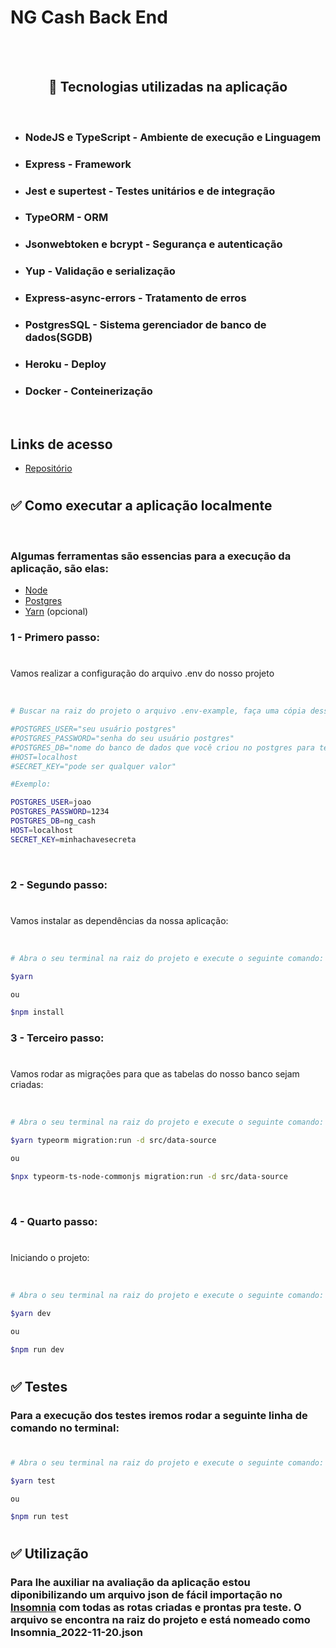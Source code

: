 # NG Cash Back End

<br/>
<br/>

<h2 align="center">🔨 Tecnologias utilizadas na aplicação</h2>

<br/>

- ### NodeJS e TypeScript - Ambiente de execução e Linguagem
- ### Express - Framework
- ### Jest e supertest - Testes unitários e de integração
- ### TypeORM - ORM
- ### Jsonwebtoken e bcrypt - Segurança e autenticação
- ### Yup - Validação e serialização
- ### Express-async-errors - Tratamento de erros
- ### PostgresSQL - Sistema gerenciador de banco de dados(SGDB)
- ### Heroku - Deploy
- ### Docker - Conteinerização

<br/> 
 
## Links de acesso

- <a href="https://github.com/GutembergLamark/ng-cash-teste-backend">Repositório</a>

#

## ✅ Como executar a aplicação localmente

<br/>

### Algumas ferramentas são essencias para a execução da aplicação, são elas:

- [Node](https://nodejs.org/en/)
- [Postgres](https://www.enterprisedb.com/downloads/postgres-postgresql-downloads)
- [Yarn](https://classic.yarnpkg.com/lang/en/docs/install/#debian-stable) (opcional)

<h3>1 - Primero passo:</h3>

#

<p>Vamos realizar a configuração do arquivo .env do nosso projeto</p>

<br/>

```bash
# Buscar na raiz do projeto o arquivo .env-example, faça uma cópia desse arquivo ainda na raiz do projeto, o nomeie como .env e configure-o com os seguintes dados:

#POSTGRES_USER="seu usuário postgres"
#POSTGRES_PASSWORD="senha do seu usuário postgres"
#POSTGRES_DB="nome do banco de dados que você criou no postgres para teste"
#HOST=localhost
#SECRET_KEY="pode ser qualquer valor"

#Exemplo:

POSTGRES_USER=joao
POSTGRES_PASSWORD=1234
POSTGRES_DB=ng_cash
HOST=localhost
SECRET_KEY=minhachavesecreta

```

<br/>

<h3>2 - Segundo passo:</h3>

#

<p>Vamos instalar as dependências da nossa aplicação:</p>

<br/>

```bash
# Abra o seu terminal na raiz do projeto e execute o seguinte comando:

$yarn

ou

$npm install

```

<h3>3 - Terceiro passo:</h3>

#

<p>Vamos rodar as migrações para que as tabelas do nosso banco sejam criadas:</p>

<br/>

```bash
# Abra o seu terminal na raiz do projeto e execute o seguinte comando:

$yarn typeorm migration:run -d src/data-source

ou

$npx typeorm-ts-node-commonjs migration:run -d src/data-source

```

<br/>

<h3>4 - Quarto passo:</h3>

#

<p>Iniciando o projeto:</p>

<br/>

```bash
# Abra o seu terminal na raiz do projeto e execute o seguinte comando:

$yarn dev

ou

$npm run dev

```

#

## ✅ Testes

### Para a execução dos testes iremos rodar a seguinte linha de comando no terminal:

#

```bash
# Abra o seu terminal na raiz do projeto e execute o seguinte comando:

$yarn test

ou

$npm run test

```

#

## ✅ Utilização

### Para lhe auxiliar na avaliação da aplicação estou diponibilizando um arquivo json de fácil importação no <a href="https://insomnia.rest/download">Insomnia</a> com todas as rotas criadas e prontas pra teste. O arquivo se encontra na raiz do projeto e está nomeado como Insomnia_2022-11-20.json

#
